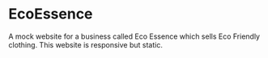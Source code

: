 # EcoEssence
A mock website for a business called Eco Essence which sells Eco Friendly clothing. This website is responsive but static. 
